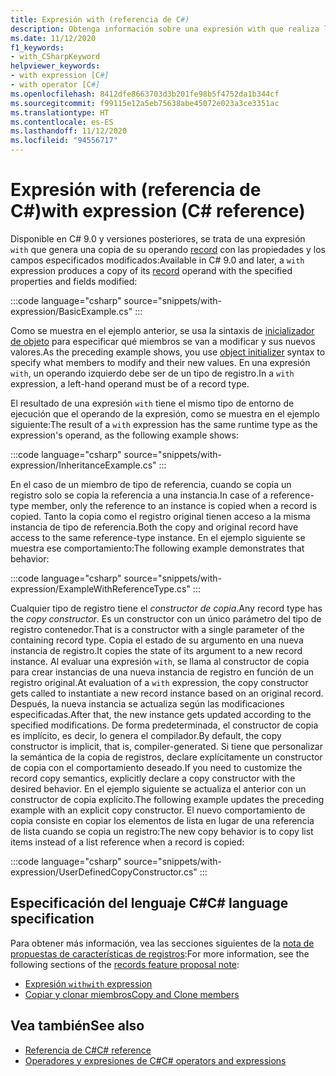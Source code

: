 ```yaml
---
title: Expresión with (referencia de C#)
description: Obtenga información sobre una expresión with que realiza la mutación no destructiva de registros de C#
ms.date: 11/12/2020
f1_keywords:
- with_CSharpKeyword
helpviewer_keywords:
- with expression [C#]
- with operator [C#]
ms.openlocfilehash: 8412dfe8663703d3b201fe98b5f4752da1b344cf
ms.sourcegitcommit: f99115e12a5eb75638abe45072e023a3ce3351ac
ms.translationtype: HT
ms.contentlocale: es-ES
ms.lasthandoff: 11/12/2020
ms.locfileid: "94556717"
---
```

# <a name="with-expression-c-reference"></a><span data-ttu-id="ce1f1-103">Expresión with (referencia de C#)</span><span class="sxs-lookup"><span data-stu-id="ce1f1-103">with expression (C# reference)</span></span>

<span data-ttu-id="ce1f1-104">Disponible en C# 9.0 y versiones posteriores, se trata de una expresión `with` que genera una copia de su operando [record](../../whats-new/csharp-9.md#record-types) con las propiedades y los campos especificados modificados:</span><span class="sxs-lookup"><span data-stu-id="ce1f1-104">Available in C# 9.0 and later, a `with` expression produces a copy of its [record](../../whats-new/csharp-9.md#record-types) operand with the specified properties and fields modified:</span></span>

:::code language="csharp" source="snippets/with-expression/BasicExample.cs" :::

<span data-ttu-id="ce1f1-105">Como se muestra en el ejemplo anterior, se usa la sintaxis de [ inicializador de objeto](../../programming-guide/classes-and-structs/object-and-collection-initializers.md) para especificar qué miembros se van a modificar y sus nuevos valores.</span><span class="sxs-lookup"><span data-stu-id="ce1f1-105">As the preceding example shows, you use [object initializer](../../programming-guide/classes-and-structs/object-and-collection-initializers.md) syntax to specify what members to modify and their new values.</span></span> <span data-ttu-id="ce1f1-106">En una expresión `with`, un operando izquierdo debe ser de un tipo de registro.</span><span class="sxs-lookup"><span data-stu-id="ce1f1-106">In a `with` expression, a left-hand operand must be of a record type.</span></span>

<span data-ttu-id="ce1f1-107">El resultado de una expresión `with` tiene el mismo tipo de entorno de ejecución que el operando de la expresión, como se muestra en el ejemplo siguiente:</span><span class="sxs-lookup"><span data-stu-id="ce1f1-107">The result of a `with` expression has the same runtime type as the expression's operand, as the following example shows:</span></span>

:::code language="csharp" source="snippets/with-expression/InheritanceExample.cs" :::

<span data-ttu-id="ce1f1-108">En el caso de un miembro de tipo de referencia, cuando se copia un registro solo se copia la referencia a una instancia.</span><span class="sxs-lookup"><span data-stu-id="ce1f1-108">In case of a reference-type member, only the reference to an instance is copied when a record is copied.</span></span> <span data-ttu-id="ce1f1-109">Tanto la copia como el registro original tienen acceso a la misma instancia de tipo de referencia.</span><span class="sxs-lookup"><span data-stu-id="ce1f1-109">Both the copy and original record have access to the same reference-type instance.</span></span> <span data-ttu-id="ce1f1-110">En el ejemplo siguiente se muestra ese comportamiento:</span><span class="sxs-lookup"><span data-stu-id="ce1f1-110">The following example demonstrates that behavior:</span></span>

:::code language="csharp" source="snippets/with-expression/ExampleWithReferenceType.cs" :::

<span data-ttu-id="ce1f1-111">Cualquier tipo de registro tiene el *constructor de copia*.</span><span class="sxs-lookup"><span data-stu-id="ce1f1-111">Any record type has the *copy constructor*.</span></span> <span data-ttu-id="ce1f1-112">Es un constructor con un único parámetro del tipo de registro contenedor.</span><span class="sxs-lookup"><span data-stu-id="ce1f1-112">That is a constructor with a single parameter of the containing record type.</span></span> <span data-ttu-id="ce1f1-113">Copia el estado de su argumento en una nueva instancia de registro.</span><span class="sxs-lookup"><span data-stu-id="ce1f1-113">It copies the state of its argument to a new record instance.</span></span> <span data-ttu-id="ce1f1-114">Al evaluar una expresión `with`, se llama al constructor de copia para crear instancias de una nueva instancia de registro en función de un registro original.</span><span class="sxs-lookup"><span data-stu-id="ce1f1-114">At evaluation of a `with` expression, the copy constructor gets called to instantiate a new record instance based on an original record.</span></span> <span data-ttu-id="ce1f1-115">Después, la nueva instancia se actualiza según las modificaciones especificadas.</span><span class="sxs-lookup"><span data-stu-id="ce1f1-115">After that, the new instance gets updated according to the specified modifications.</span></span> <span data-ttu-id="ce1f1-116">De forma predeterminada, el constructor de copia es implícito, es decir, lo genera el compilador.</span><span class="sxs-lookup"><span data-stu-id="ce1f1-116">By default, the copy constructor is implicit, that is, compiler-generated.</span></span> <span data-ttu-id="ce1f1-117">Si tiene que personalizar la semántica de la copia de registros, declare explícitamente un constructor de copia con el comportamiento deseado.</span><span class="sxs-lookup"><span data-stu-id="ce1f1-117">If you need to customize the record copy semantics, explicitly declare a copy constructor with the desired behavior.</span></span> <span data-ttu-id="ce1f1-118">En el ejemplo siguiente se actualiza el anterior con un constructor de copia explícito.</span><span class="sxs-lookup"><span data-stu-id="ce1f1-118">The following example updates the preceding example with an explicit copy constructor.</span></span> <span data-ttu-id="ce1f1-119">El nuevo comportamiento de copia consiste en copiar los elementos de lista en lugar de una referencia de lista cuando se copia un registro:</span><span class="sxs-lookup"><span data-stu-id="ce1f1-119">The new copy behavior is to copy list items instead of a list reference when a record is copied:</span></span>

:::code language="csharp" source="snippets/with-expression/UserDefinedCopyConstructor.cs" :::

## <a name="c-language-specification"></a><span data-ttu-id="ce1f1-120">Especificación del lenguaje C#</span><span class="sxs-lookup"><span data-stu-id="ce1f1-120">C# language specification</span></span>

<span data-ttu-id="ce1f1-121">Para obtener más información, vea las secciones siguientes de la [nota de propuestas de características de registros](~/_csharplang/proposals/csharp-9.0/records.md):</span><span class="sxs-lookup"><span data-stu-id="ce1f1-121">For more information, see the following sections of the [records feature proposal note](~/_csharplang/proposals/csharp-9.0/records.md):</span></span>

- [<span data-ttu-id="ce1f1-122">Expresión `with`</span><span class="sxs-lookup"><span data-stu-id="ce1f1-122">`with` expression</span></span>](~/_csharplang/proposals/csharp-9.0/records.md#with-expression)
- [<span data-ttu-id="ce1f1-123">Copiar y clonar miembros</span><span class="sxs-lookup"><span data-stu-id="ce1f1-123">Copy and Clone members</span></span>](~/_csharplang/proposals/csharp-9.0/records.md#copy-and-clone-members)

## <a name="see-also"></a><span data-ttu-id="ce1f1-124">Vea también</span><span class="sxs-lookup"><span data-stu-id="ce1f1-124">See also</span></span>

- [<span data-ttu-id="ce1f1-125">Referencia de C#</span><span class="sxs-lookup"><span data-stu-id="ce1f1-125">C# reference</span></span>](../index.md)
- [<span data-ttu-id="ce1f1-126">Operadores y expresiones de C#</span><span class="sxs-lookup"><span data-stu-id="ce1f1-126">C# operators and expressions</span></span>](index.md)
